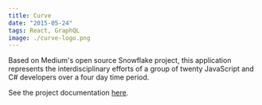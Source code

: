 ```yaml
---
title: Curve
date: "2015-05-24"
tags: React, GraphQL
image: ./curve-logo.png
---
```


Based on Medium's open source Snowflake project, this application represents the interdisciplinary efforts of a group of twenty JavaScript and C# developers over a four day time period.

See the project documentation [here](https://github.com/CodeFellows-Curve).


